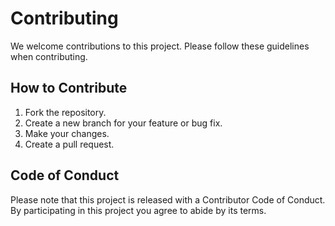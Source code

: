 # Contributing

We welcome contributions to this project. Please follow these guidelines when contributing.

## How to Contribute

1.  Fork the repository.
2.  Create a new branch for your feature or bug fix.
3.  Make your changes.
4.  Create a pull request.

## Code of Conduct

Please note that this project is released with a Contributor Code of Conduct. By participating in this project you agree to abide by its terms.
